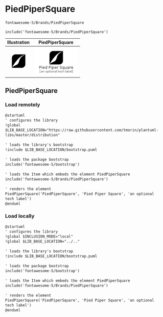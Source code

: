 # PiedPiperSquare


```text
fontawesome-5/Brands/PiedPiperSquare
```

```text
include('fontawesome-5/Brands/PiedPiperSquare')
```



| Illustration | PiedPiperSquare |
| :---: | :---: |
| ![illustration for Illustration](../../fontawesome-5/Brands/PiedPiperSquare.png) | ![illustration for PiedPiperSquare](../../fontawesome-5/Brands/PiedPiperSquare.Local.png) |




## PiedPiperSquare

### Load remotely
```plantuml
@startuml
' configures the library
!global $LIB_BASE_LOCATION="https://raw.githubusercontent.com/tmorin/plantuml-libs/master/distribution"

' loads the library's bootstrap
!include $LIB_BASE_LOCATION/bootstrap.puml

' loads the package bootstrap
include('fontawesome-5/bootstrap')

' loads the Item which embeds the element PiedPiperSquare
include('fontawesome-5/Brands/PiedPiperSquare')

' renders the element
PiedPiperSquare('PiedPiperSquare', 'Pied Piper Square', 'an optional tech label')
@enduml
```

### Load locally
```plantuml
@startuml
' configures the library
!global $INCLUSION_MODE="local"
!global $LIB_BASE_LOCATION="../.."

' loads the library's bootstrap
!include $LIB_BASE_LOCATION/bootstrap.puml

' loads the package bootstrap
include('fontawesome-5/bootstrap')

' loads the Item which embeds the element PiedPiperSquare
include('fontawesome-5/Brands/PiedPiperSquare')

' renders the element
PiedPiperSquare('PiedPiperSquare', 'Pied Piper Square', 'an optional tech label')
@enduml
```


